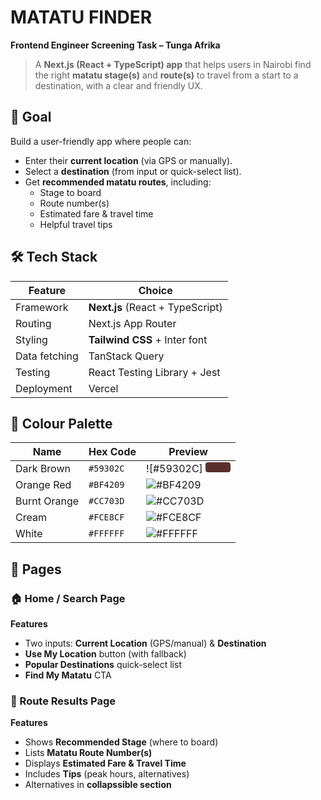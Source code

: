 # MATATU FINDER

**Frontend Engineer Screening Task – Tunga Afrika**

> A **Next.js (React + TypeScript) app** that helps users in Nairobi find the right **matatu stage(s)** and **route(s)** to travel from a start to a destination, with a clear and friendly UX.

## 🎯 Goal
Build a user-friendly app where people can:
- Enter their **current location** (via GPS or manually).
- Select a **destination** (from input or quick-select list).
- Get **recommended matatu routes**, including:  
  - Stage to board  
  - Route number(s)  
  - Estimated fare & travel time  
  - Helpful travel tips

## 🛠 Tech Stack

| Feature | Choice |
|---------|---------|
| Framework | **Next.js** (React + TypeScript) |
| Routing | Next.js App Router |
| Styling | **Tailwind CSS** + Inter font |
| Data fetching | TanStack Query |
| Testing | React Testing Library + Jest |
| Deployment | Vercel |

<!-- ## 🎨 Styling Guide

**Font:** [Inter](https://fonts.google.com/specimen/Inter)  

```css
@import url('https://fonts.googleapis.com/css2?family=Inter:wght@400;600;700&display=swap');

body {
  font-family: 'Inter', sans-serif;
} -->

## 🎨 Colour Palette

| Name         | Hex Code  | Preview |
|--------------|-----------|---------|
| Dark Brown   | `#59302C` | ![#59302C] <span style="background-color:#59302C; padding:8px 20px; border-radius:4px; display:inline-block;"></span> |
| Orange Red   | `#BF4209` | ![#BF4209](https://via.placeholder.com/20/BF4209/000000?text=+) |
| Burnt Orange | `#CC703D` | ![#CC703D](https://via.placeholder.com/20/CC703D/000000?text=+) |
| Cream        | `#FCE8CF` | ![#FCE8CF](https://via.placeholder.com/20/FCE8CF/000000?text=+) |
| White        | `#FFFFFF` | ![#FFFFFF](https://via.placeholder.com/20/FFFFFF/000000?text=+) |


## 📄 Pages

### 🏠 Home / Search Page  

**Features**  
- Two inputs: **Current Location** (GPS/manual) & **Destination**  
- **Use My Location** button (with fallback)  
- **Popular Destinations** quick-select list  
- **Find My Matatu** CTA


### 📍 Route Results Page  

**Features**  
- Shows **Recommended Stage** (where to board)  
- Lists **Matatu Route Number(s)**  
- Displays **Estimated Fare & Travel Time**  
- Includes **Tips** (peak hours, alternatives)  
- Alternatives in **collapssible section** 